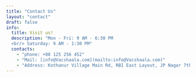 ```yaml
---
title: "Contact Us"
layout: "contact"
draft: false
info: 
  title: Visit us!
  description: "Mon - Fri: 9 AM - 6:30 PM 
  <br/> Saturday: 9 AM - 1:30 PM"
  contacts:     
    - "phone: +88 125 256 452"
    - "Mail: [info@Vacshaala.com](mailto:info@Vacshaala.com)"
    - "Address: Kothanur Village Main Rd, RBI East Layout, JP Nagar 7th Phase, Bengaluru, Karnataka - 560078 (Close to Brigade Millennium)"
---
```


